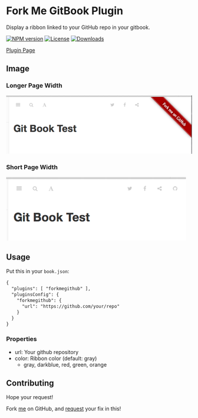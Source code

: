 # Fork Me GitBook Plugin

Display a ribbon linked to your GitHub repo in your gitbook.

[![NPM version][npm-image]][npm-url]
[![License][license-image]][license-url]
[![Downloads][downloads-image]][downloads-url]

[Plugin Page][plugin-url]

## Image

### Longer Page Width

![ribbon with long width][longver-png-url]

### Short Page Width

![button with short width][shortver-png-url]

## Usage

Put this in your `book.json`:

```
{
  "plugins": [ "forkmegithub" ],
  "pluginsConfig": {
    "forkmegithub": {
      "url": "https://github.com/your/repo"
    }
  }
}
```

### Properties

 * url: Your github repository
 * color: Ribbon color (default: gray)
   * gray, darkblue, red, green, orange

## Contributing

Hope your request!

Fork [me][github-url] on GitHub, and [request][github-pr-url] your fix in this!

[github-url]: https://github.com/mizunashi-mana/gitbook-plugin-forkmegithub
[github-pr-url]: https://github.com/mizunashi-mana/gitbook-plugin-forkmegithub/pulls
[npm-image]: https://img.shields.io/npm/v/gitbook-plugin-forkmegithub.svg?style=flat-square
[npm-url]: https://npmjs.org/package/gitbook-plugin-forkmegithub
[license-image]: https://img.shields.io/npm/l/gitbook-plugin-forkmegithub.svg?style=flat-square
[license-url]: https://github.com/mizunashi-mana/gitbook-plugin-forkmegithub/blob/master/LICENSE
[downloads-image]: http://img.shields.io/npm/dm/gitbook-plugin-forkmegithub.svg?style=flat-square
[downloads-url]: https://npmjs.org/package/gitbook-plugin-forkmegithub
[plugin-url]: https://plugins.gitbook.com/plugin/forkmegithub
[longver-png-url]: https://raw.githubusercontent.com/mizunashi-mana/gitbook-plugin-forkmegithub/master/docs/assets/longver.png
[shortver-png-url]: https://raw.githubusercontent.com/mizunashi-mana/gitbook-plugin-forkmegithub/master/docs/assets/shortver.png

